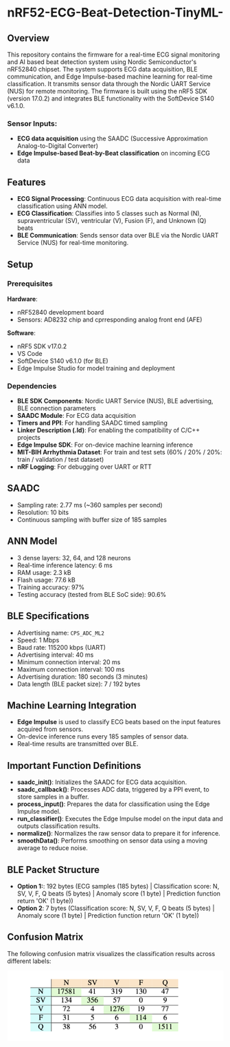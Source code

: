 # nRF52-ECG-Beat-Detection-TinyML-


## Overview
This repository contains the firmware for a real-time ECG signal monitoring and AI based beat detection system using Nordic Semiconductor's nRF52840 chipset. The system supports ECG data acquisition, BLE communication, and Edge Impulse-based machine learning for real-time classification. It transmits sensor data through the Nordic UART Service (NUS) for remote monitoring. The firmware is built using the nRF5 SDK (version 17.0.2) and integrates BLE functionality with the SoftDevice S140 v6.1.0.

### Sensor Inputs:
- **ECG data acquisition** using the SAADC (Successive Approximation Analog-to-Digital Converter)
- **Edge Impulse-based Beat-by-Beat classification** on incoming ECG data

## Features
- **ECG Signal Processing**: Continuous ECG data acquisition with real-time classification using ANN model.
- **ECG Classification**: Classifies into 5 classes such as Normal (N), supraventricular (SV), ventricular (V), Fusion (F), and Unknown (Q) beats
- **BLE Communication**: Sends sensor data over BLE via the Nordic UART Service (NUS) for real-time monitoring.

## Setup

### Prerequisites

**Hardware**:
- nRF52840 development board
- Sensors: AD8232 chip and cprresponding analog front end (AFE)

**Software**:
- nRF5 SDK v17.0.2
- VS Code
- SoftDevice S140 v6.1.0 (for BLE)
- Edge Impulse Studio for model training and deployment

### Dependencies
- **BLE SDK Components**: Nordic UART Service (NUS), BLE advertising, BLE connection parameters
- **SAADC Module**: For ECG data acquisition
- **Timers and PPI**: For handling SAADC timed sampling
- **Linker Description (.ld)**: For enabling the compatibility of C/C++ projects
- **Edge Impulse SDK**: For on-device machine learning inference
- **MIT-BIH Arrhythmia Dataset**: For train and test sets (60% / 20% / 20%: train / validation / test dataset)
- **nRF Logging**: For debugging over UART or RTT

## SAADC
- Sampling rate: 2.77 ms (~360 samples per second)
- Resolution: 10 bits
- Continuous sampling with buffer size of 185 samples

## ANN Model
- 3 dense layers: 32, 64, and 128 neurons
- Real-time inference latency: 6 ms
- RAM usage: 2.3 kB
- Flash usage: 77.6 kB
- Training accuracy: 97%
- Testing accuracy (tested from BLE SoC side): 90.6% 

## BLE Specifications
- Advertising name: `CPS_ADC_ML2`
- Speed: 1 Mbps
- Baud rate: 115200 kbps (UART)
- Advertising interval: 40 ms
- Minimum connection interval: 20 ms
- Maximum connection interval: 100 ms
- Advertising duration: 180 seconds (3 minutes)
- Data length (BLE packet size): 7 / 192 bytes

## Machine Learning Integration
- **Edge Impulse** is used to classify ECG beats based on the input features acquired from sensors.
- On-device inference runs every 185 samples of sensor data.
- Real-time results are transmitted over BLE.

## Important Function Definitions
- **saadc_init()**: Initializes the SAADC for ECG data acquisition.
- **saadc_callback()**: Processes ADC data, triggered by a PPI event, to store samples in a buffer.
- **process_input()**: Prepares the data for classification using the Edge Impulse model.
- **run_classifier()**: Executes the Edge Impulse model on the input data and outputs classification results.
- **normalize()**: Normalizes the raw sensor data to prepare it for inference.
- **smoothData()**: Performs smoothing on sensor data using a moving average to reduce noise.

## BLE Packet Structure
- **Option 1:**: 192 bytes (ECG samples (185 bytes) | Classification score: N, SV, V, F, Q beats (5 bytes) | Anomaly score (1 byte) | Prediction function return 'OK' (1 byte))
- **Option 2**: 7 bytes (Classification score: N, SV, V, F, Q beats (5 bytes) | Anomaly score (1 byte) | Prediction function return 'OK' (1 byte))

## Confusion Matrix

The following confusion matrix visualizes the classification results across different labels:

![Confusion Matrix](Confusion_matrix.png)



